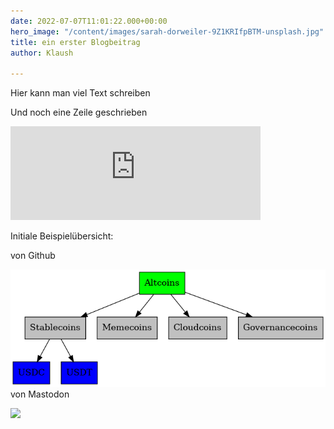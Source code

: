 ```yaml
---
date: 2022-07-07T11:01:22.000+00:00
hero_image: "/content/images/sarah-dorweiler-9Z1KRIfpBTM-unsplash.jpg"
title: ein erster Blogbeitrag
author: Klaush

---
```

Hier kann man viel Text schreiben

Und noch eine Zeile geschrieben

<iframe src="https://mastodontech.de/@klaush/108599558291060733/embed" class="mastodon-embed" style="max-width: 100%; border: 0" width="400" allowfullscreen="allowfullscreen"></iframe><script src="https://mastodontech.de/embed.js" async="async"></script>

Initiale Beispielübersicht:

von Github

![](/content/images/graph.png)von Mastodon

![](https://media.weingaertner-it.de/mastodontech/media_attachments/files/108/600/148/327/736/638/original/d4e2877c2828ec2e.png)